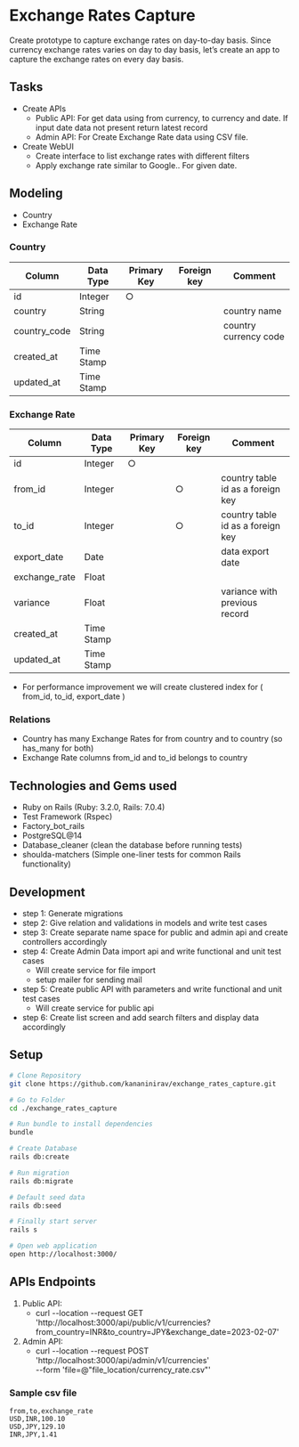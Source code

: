 # Exchange Rates Capture

Create prototype to capture exchange rates on day-to-day basis. Since currency exchange rates varies on day to day basis, let’s create an app to capture the exchange rates on every day basis.

## Tasks

- Create APIs
  - Public API: For get data using from currency, to currency and date. If input date data not present return latest record
  - Admin API: For Create Exchange Rate data using CSV file.
- Create WebUI
  - Create interface to list exchange rates with different filters
  - Apply exchange rate similar to Google.. For given date.

## Modeling

- Country
- Exchange Rate

### Country

| Column       | Data Type  | Primary Key | Foreign key | Comment               |
| ------------ | ---------- | ----------- | ----------- | --------------------- |
| id           | Integer    | ○           |             |                       |
| country      | String     |             |             | country name          |
| country_code | String     |             |             | country currency code |
| created_at   | Time Stamp |             |             |                       |
| updated_at   | Time Stamp |             |             |                       |

### Exchange Rate

| Column        | Data Type  | Primary Key | Foreign key | Comment                           |
| ------------- | ---------- | ----------- | ----------- | --------------------------------- |
| id            | Integer    | ○           |             |                                   |
| from_id       | Integer    |             | ○           | country table id as a foreign key |
| to_id         | Integer    |             | ○           | country table id as a foreign key |
| export_date   | Date       |             |             | data export date                  |
| exchange_rate | Float      |             |             |                                   |
| variance      | Float      |             |             | variance with previous record     |
| created_at    | Time Stamp |             |             |                                   |
| updated_at    | Time Stamp |             |             |                                   |

- For performance improvement we will create clustered index for ( from_id, to_id, export_date )

### Relations

- Country has many Exchange Rates for from country and to country (so has_many for both)
- Exchange Rate columns from_id and to_id belongs to country

## Technologies and Gems used

- Ruby on Rails (Ruby: 3.2.0, Rails: 7.0.4)
- Test Framework (Rspec)
- Factory_bot_rails
- PostgreSQL@14
- Database_cleaner (clean the database before running tests)
- shoulda-matchers (Simple one-liner tests for common Rails functionality)

## Development

- step 1: Generate migrations
- step 2: Give relation and validations in models and write test cases
- step 3: Create separate name space for public and admin api and create controllers accordingly
- step 4: Create Admin Data import api and write functional and unit test cases
  - Will create service for file import
  - setup mailer for sending mail
- step 5: Create public API with parameters and write functional and unit test cases
  - Will create service for public api
- step 6: Create list screen and add search filters and display data accordingly

## Setup

```sh
# Clone Repository
git clone https://github.com/kananinirav/exchange_rates_capture.git

# Go to Folder
cd ./exchange_rates_capture

# Run bundle to install dependencies
bundle

# Create Database
rails db:create

# Run migration
rails db:migrate

# Default seed data
rails db:seed

# Finally start server
rails s

# Open web application
open http://localhost:3000/

```

## APIs Endpoints

1. Public API:
   - curl --location --request GET 'http://localhost:3000/api/public/v1/currencies?from_country=INR&to_country=JPY&exchange_date=2023-02-07'
2. Admin API:
   - curl --location --request POST 'http://localhost:3000/api/admin/v1/currencies' \
--form 'file=@"file_location/currency_rate.csv"'

### Sample csv file

```csv
from,to,exchange_rate
USD,INR,100.10
USD,JPY,129.10
INR,JPY,1.41
```
